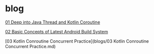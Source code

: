 # blog

[01 Deep into Java Thread and Kotlin Coroutine](blogs/01%20Deep%20into%20Java%20Thread%20and%20Kotlin%20Coroutine.md)

[02 Basic Concepts of Latest Android Build System](blogs/02%20Basic%20Concepts%20of%20Latest%20Android%20Build%20System.md)

[03 Kotlin Conroutine Concurrent Practice](blogs/03 Kotlin Conroutine Concurrent Practice.md)
